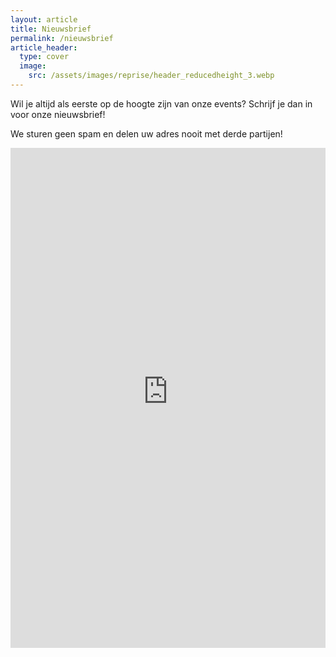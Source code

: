 ```yaml
---
layout: article
title: Nieuwsbrief
permalink: /nieuwsbrief
article_header:
  type: cover
  image:
    src: /assets/images/reprise/header_reducedheight_3.webp
---
```


<p>
Wil je altijd als eerste op de hoogte zijn van onze events?
Schrijf je dan in voor onze nieuwsbrief!
</p>
<p>
We sturen geen spam en delen uw adres nooit met derde partijen!
</p>

<div style="width: 100%; max-width: 600px; padding: 0; overflow: hidden;">
  <iframe src="https://cdn.forms-content-1.sg-form.com/fc4eee00-8244-11ef-947a-a2d5f2c43330" style="width: 100%; height: 800px; border: none;"></iframe>
</div>
